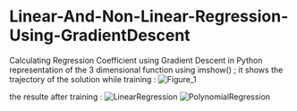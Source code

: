 # Linear-And-Non-Linear-Regression-Using-GradientDescent
Calculating Regression Coefficient using Gradient Descent in Python
representation of the 3 dimensional function using imshow() ; it shows the trajectory of the solution while training :
![Figure_1](https://github.com/Mouad4399/Linear-And-Non-Linear-Regression-Using-GradientDescent/assets/130489466/8ed56fd4-ca4d-416c-902e-c1e1cf91592d)



the resulte after training :
![LinearRegression](https://github.com/Mouad4399/Linear-And-Non-Linear-Regression-Using-GradientDescent/assets/130489466/8618a143-b8ad-4a23-8129-3152fa65200a)
![PolynomialRegression](https://github.com/Mouad4399/Linear-And-Non-Linear-Regression-Using-GradientDescent/assets/130489466/b8169049-151e-4d5f-85ed-862aed2b78d1)
